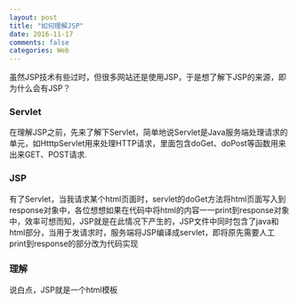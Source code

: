 ```yaml
---
layout: post
title: "如何理解JSP"
date: 2016-11-17
comments: false
categories: Web
---
```


虽然JSP技术有些过时，但很多网站还是使用JSP，于是想了解下JSP的来源，即为什么会有JSP？

### Servlet

在理解JSP之前，先来了解下Servlet，简单地说Servlet是Java服务端处理请求的单元，如HtttpServlet用来处理HTTP请求，里面包含doGet、doPost等函数用来出来GET、POST请求.

### JSP

有了Servlet，当我请求某个html页面时，servlet的doGet方法将html页面写入到response对象中，各位想想如果在代码中将html的内容一一print到response对象中，效率可想而知，JSP就是在此情况下产生的，JSP文件中同时包含了java和html部分，当用于发请求时，服务端将JSP编译成servlet，即将原先需要人工print到response的部分改为代码实现

### 理解

说白点，JSP就是一个html模板